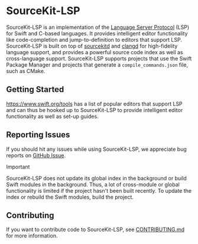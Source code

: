 # SourceKit-LSP

SourceKit-LSP is an implementation of the [Language Server Protocol](https://microsoft.github.io/language-server-protocol/) (LSP) for Swift and C-based languages. It provides intelligent editor functionality like code-completion and jump-to-definition to editors that support LSP. SourceKit-LSP is built on top of [sourcekitd](https://github.com/apple/swift/tree/main/tools/SourceKit) and [clangd](https://clang.llvm.org/extra/clangd.html) for high-fidelity language support, and provides a powerful source code index as well as cross-language support. SourceKit-LSP supports projects that use the Swift Package Manager and projects that generate a `compile_commands.json` file, such as CMake.

## Getting Started

https://www.swift.org/tools has a list of popular editors that support LSP and can thus be hooked up to SourceKit-LSP to provide intelligent editor functionality as well as set-up guides.

## Reporting Issues

If you should hit any issues while using SourceKit-LSP, we appreciate bug reports on [GitHub Issue](https://github.com/swiftlang/sourcekit-lsp/issues/new/choose).

> [!IMPORTANT]
> SourceKit-LSP does not update its global index in the background or build Swift modules in the background. Thus, a lot of cross-module or global functionality is limited if the project hasn't been built recently. To update the index or rebuild the Swift modules, build the project.

## Contributing

If you want to contribute code to SourceKit-LSP, see [CONTRIBUTING.md](CONTRIBUTING.md) for more information.
